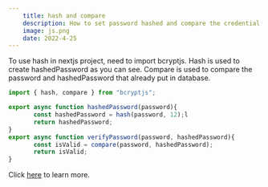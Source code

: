 ```yaml
---
    title: hash and compare
    description: How to set password hashed and compare the credential password and user password.
    image: js.png
    date: 2022-4-25
---
```


To use hash in nextjs project, need to import bcryptjs. Hash is used to create hashedPassword as you can see. Compare is used to compare the password and hashedPassword that already put in database.

```js
import { hash, compare } from "bcryptjs";

export async function hashedPassword(password){
       const hashedPassword = hash(password, 12);l
       return hashedPassword;
}
export async function verifyPassword(password, hashedPassword){
       const isValid = compare(password, hashedPassword);
       return isValid;
}
```

Click [here](https://next-auth.js.org/getting-started/rest-api) to learn more.